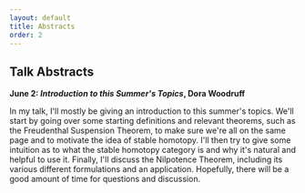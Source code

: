 ```yaml
---
layout: default
title: Abstracts
order: 2
---
```

<script type="text/javascript"
src="https://cdn.mathjax.org/mathjax/latest/MathJax.js?config=TeX-AMS-MML_HTMLorMML">
</script>

## Talk Abstracts

<b>June 2: <i>Introduction to this Summer's Topics</i>, Dora Woodruff</b>

In my talk, I'll mostly be giving an introduction to this summer's topics. We'll start by going over some starting definitions and relevant theorems, such as the Freudenthal Suspension Theorem, to make sure we're all on the same page and to motivate the idea of stable homotopy. I'll then try to give some intuition as to what the stable homotopy category is and why it's natural and helpful to use it. Finally, I'll discuss the Nilpotence Theorem, including its various different formulations and an application. Hopefully, there will be a good amount of time for questions and discussion. 
